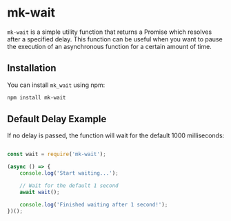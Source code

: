 # mk-wait

`mk-wait` is a simple utility function that returns a Promise which resolves after a specified delay. This function can be useful when you want to pause the execution of an asynchronous function for a certain amount of time.

## Installation

You can install `mk_wait` using npm:

```bash
npm install mk-wait

````

## Default Delay Example

If no delay is passed, the function will wait for the default 1000 milliseconds:

```js

const wait = require('mk-wait');

(async () => {
    console.log('Start waiting...');

    // Wait for the default 1 second
    await wait();

    console.log('Finished waiting after 1 second!');
})();

````

